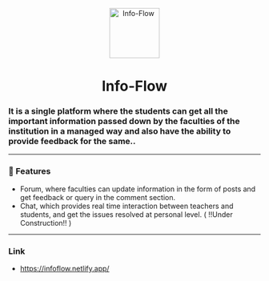 <p align="center">
    <img alt="Info-Flow" src="https://res.cloudinary.com/dguetook9/image/upload/v1638962159/Logo/logo1_outyop.png" width="100" />
  </a>
</p>

<h1 align="center">Info-Flow</h1>

### It is a single platform where the students can get all the important information passed down by the faculties of the institution in a managed way and also have the ability to provide feedback for the same..

<hr/>

###  🧐 Features

- Forum, where faculties can update information in the form of posts and get feedback or query in the comment section.
- Chat, which provides real time interaction between teachers and students, and get the issues resolved at personal level. ( !!Under Construction!! )
<hr/>

###  Link

- https://infoflow.netlify.app/